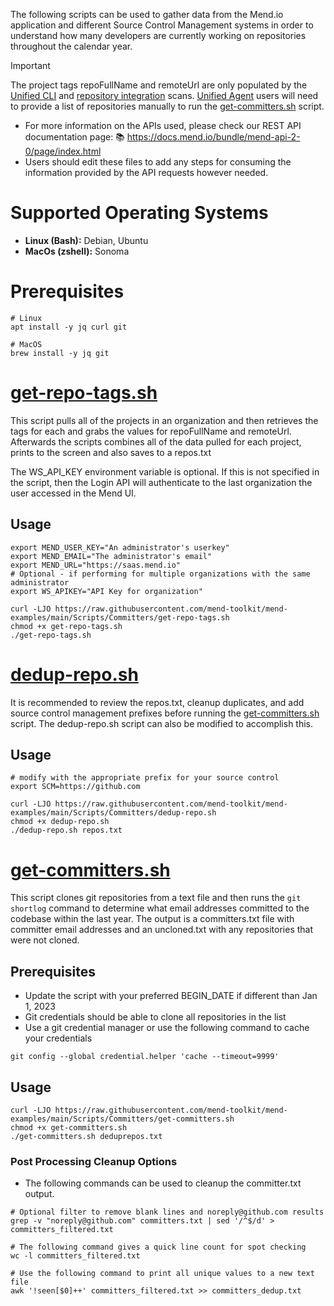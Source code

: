 The following scripts can be used to gather data from the Mend.io application and different Source Control Management systems in order to understand how many developers are currently working on repositories throughout the calendar year.

> [!IMPORTANT]
The project tags repoFullName and remoteUrl are only populated by the [Unified CLI](https://docs.mend.io/bundle/integrations/page/scan_with_the_mend_cli.html) and [repository integration](https://docs.mend.io/bundle/integrations/page/repo_integrations.html) scans.  [Unified Agent](https://docs.mend.io/bundle/unified_agent/page/getting_started_with_the_unified_agent.html) users will need to provide a list of repositories manually to run the [get-committers.sh](./get-committers.sh) script.



- For more information on the APIs used, please check our REST API documentation page: 📚 https://docs.mend.io/bundle/mend-api-2-0/page/index.html
- Users should edit these files to add any steps for consuming the information provided by the API requests however needed.

# Supported Operating Systems
- **Linux (Bash):**	Debian, Ubuntu
- **MacOs (zshell):** Sonoma

# Prerequisites
```shell
# Linux
apt install -y jq curl git

# MacOS
brew install -y jq git
```
# [get-repo-tags.sh](./get-repo-tags.sh)
This script pulls all of the projects in an organization and then retrieves the tags for each and grabs the values for repoFullName and remoteUrl.  
Afterwards the scripts combines all of the data pulled for each project, prints to the screen and also saves to a repos.txt

The WS_API_KEY environment variable is optional. If this is not specified in the script, then the Login API will authenticate to the last organization the user accessed in the Mend UI.
## Usage
```shell
export MEND_USER_KEY="An administrator's userkey"
export MEND_EMAIL="The administrator's email"
export MEND_URL="https://saas.mend.io"
# Optional - if performing for multiple organizations with the same administrator
export WS_APIKEY="API Key for organization"

curl -LJO https://raw.githubusercontent.com/mend-toolkit/mend-examples/main/Scripts/Committers/get-repo-tags.sh
chmod +x get-repo-tags.sh
./get-repo-tags.sh
```

# [dedup-repo.sh](./dedup-repo.sh)
It is recommended to review the repos.txt, cleanup duplicates, and add source control management prefixes before running the [get-committers.sh](./get-committers.sh) script.  The dedup-repo.sh script can also be modified to accomplish this.

## Usage
```shell
# modify with the appropriate prefix for your source control
export SCM=https://github.com

curl -LJO https://raw.githubusercontent.com/mend-toolkit/mend-examples/main/Scripts/Committers/dedup-repo.sh
chmod +x dedup-repo.sh
./dedup-repo.sh repos.txt

```

# [get-committers.sh](./get-committers.sh)
This script clones git repositories from a text file and then runs the ```git shortlog``` command to determine what email addresses committed to the codebase within the last year.
The output is a committers.txt file with committer email addresses and an uncloned.txt with any repositories that were not cloned.

## Prerequisites
- Update the script with your preferred BEGIN_DATE if different than Jan 1, 2023
- Git credentials should be able to clone all repositories in the list
- Use a git credential manager or use the following command to cache your credentials
```shell
git config --global credential.helper 'cache --timeout=9999'
```

## Usage
```shell
curl -LJO https://raw.githubusercontent.com/mend-toolkit/mend-examples/main/Scripts/Committers/get-committers.sh
chmod +x get-committers.sh
./get-committers.sh deduprepos.txt
```
### Post Processing Cleanup Options
- The following commands can be used to cleanup the committer.txt output.
```shell
# Optional filter to remove blank lines and noreply@github.com results
grep -v "noreply@github.com" committers.txt | sed '/^$/d' > committers_filtered.txt

# The following command gives a quick line count for spot checking
wc -l committers_filtered.txt

# Use the following command to print all unique values to a new text file
awk '!seen[$0]++' committers_filtered.txt >> committers_dedup.txt
```